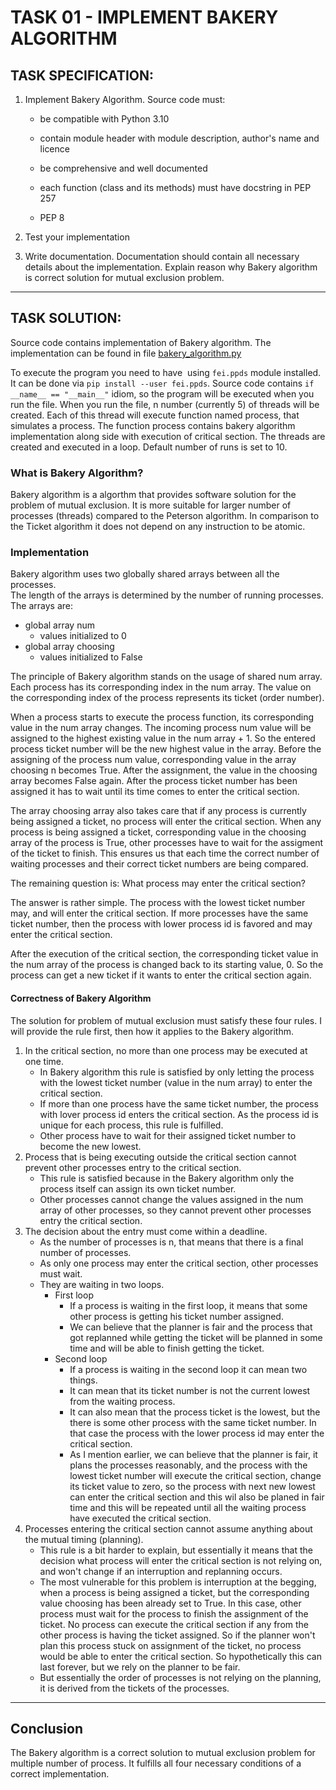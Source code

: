 # TASK 01 - IMPLEMENT BAKERY ALGORITHM

## TASK SPECIFICATION:

1. Implement Bakery Algorithm. Source code must:
   - be compatible with Python 3.10
    
   - contain module header with module description, author's name and licence
    
   - be comprehensive and well documented
    
   - each function (class and its methods) must have docstring in PEP 257
    
   - PEP 8
    
2. Test your implementation
3. Write documentation. Documentation should contain all necessary details about the implementation. Explain reason why Bakery algorithm is correct solution for mutual exclusion problem.
---

## TASK SOLUTION:

Source code contains implementation of Bakery algorithm. The implementation can be found in file [bakery_algorithm.py](https://github.com/AlzbetaFekiacova/Fekiacova_105061_feippds/blob/01/bakery_algorithm.py "bakery_algorithm.py")

To execute the program you need to have  using `fei.ppds` module installed. It can be done via `pip install --user fei.ppds`. Source code contains `if __name__ == "__main__"` idiom, so the program will be executed when you run the file. When you run the file, n number (currently 5) of threads will be created. Each of this thread will execute function named process, that simulates a process. The function process contains bakery algorithm implementation along side with execution of critical section. The threads are created and executed in a loop. Default number of runs is set to 10.

### What is Bakery Algorithm?
Bakery algorithm is a algorthm that provides software solution for the problem of mutual exclusion. It is more suitable for larger number of processes (threads) compared to the Peterson algorithm. In comparison to the Ticket algorithm it does not depend on any instruction to be atomic. 


### Implementation
Bakery algorithm uses two globally shared arrays between all the processes.  
The length of the arrays is determined by the number of running processes. The arrays are:
- global array num
  - values initialized to 0
- global array choosing
  - values initialized to False
  
The principle of Bakery algorithm stands on the usage of shared num array. Each process has its corresponding index in the num array. The value on the corresponding index of the process represents its ticket (order number).

When a process starts to execute the process function, its corresponding value in the num array changes. The incoming process num value will be assigned to the highest existing value in the num array + 1. So the entered process ticket number will be the new highest value in the array. Before the assigning of the process num value, corresponding value in the array choosing n becomes True. After the assignment, the value in the choosing array becomes False again. After the process ticket number has been assigned it has to wait until its time comes to enter the critical section.

The array choosing array also takes care that if any process is currently being assigned a ticket, no process will enter the critical section. 
When any process is being assigned a ticket, corresponding value in the choosing array of the process is True, other processes have to wait for the assigment of the ticket to finish.
This ensures us that each time the correct number of waiting processes and their correct ticket numbers are being compared.

The remaining question is: What process may enter the critical section? 

The answer is rather simple. The process with the lowest ticket number may, and will enter the critical section. 
If more processes have the same ticket number, then the process with lower process id is favored and may enter the critical section. 

After the execution of the critical section, the corresponding ticket value in the num array of the process is changed back to its starting value, 0. So the process can get a new ticket if it wants to enter the critical section again.

#### Correctness of Bakery Algorithm

The solution for problem of mutual exclusion must satisfy these four rules. I will provide the rule first, then how it applies to the Bakery algorithm.

1. In the critical section, no more than one process may be executed at one time.
   - In Bakery algorithm this rule is satisfied by only letting the process with the lowest ticket number (value in the num array) to enter the critical section.
   - If more than one process have the same ticket number, the process with lover process id enters the critical section. As the process id is unique for each process, this rule is fulfilled.
   - Other process have to wait for their assigned ticket number to become the new lowest.
2. Process that is being executing outside the critical section cannot prevent other processes entry to the critical section.
   - This rule is satisfied because in the Bakery algorithm only the process itself can assign its own ticket number.
   - Other processes cannot change the values assigned in the num array of other processes, so they cannot prevent other processes entry the critical section.
3. The decision about the entry must come within a deadline.
   - As the number of processes is n, that means that there is a final number of processes. 
   - As only one process may enter the critical section, other processes must wait. 
   - They are waiting in two loops.
     - First loop
       - If a process is waiting in the first loop, it means that some other process is getting his ticket number assigned.
       - We can believe that the planner is fair and the process that got replanned while getting the ticket will be planned in some time and will be able to finish getting the ticket.
     - Second loop
         - If a process is waiting in the second loop it can mean two things.
         - It can mean that its ticket number is not the current lowest from the waiting process.
         - It can also mean that the process ticket is the lowest, but the there is some other process with the same ticket number. In that case the process with the lower process id may enter the critical section.
         - As I mention earlier, we can believe that the planner is fair, it plans the processes reasonably, and the process with the lowest ticket number will execute the critical section, change its ticket value to zero, so the process with next new lowest can enter the critical section and this wil also be planed in fair time and this will be repeated until all the waiting process have executed the critical section.
4. Processes entering the critical section cannot assume anything about the mutual timing (planning).
   - This rule is a bit harder to explain, but essentially it means that the decision what process will enter the critical section is not relying on, and won't change if an interruption and replanning occurs.
   - The most vulnerable for this problem is interruption at the begging, when a process is being assigned a ticket, but the corresponding value choosing has been already set to True. In this case, other process must wait for the process to finish the assignment of the ticket. No process can execute the critical section if any from the other process is having the ticket assigned. So if the planner won't plan this process stuck on assignment of the ticket, no process would be able to enter the critical section. So hypothetically this can last forever, but we rely on the planner to be fair.
   - But essentially the order of processes is not relying on the planning, it is derived from the tickets of the processes.
---
## Conclusion
The Bakery algorithm is a correct solution to mutual exclusion problem for multiple number of process. It fulfills all four necessary conditions of a correct implementation. 
